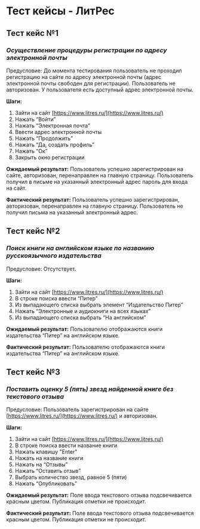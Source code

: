 # Тест кейсы - ЛитРес

## Тест кейс №1

### *Осуществление процедуры регистрации по адресу электронной почты*

Предусловие: До момента тестирования пользователь не проходил регистрацию на сайте по адресу электронной почты (адрес электронной почты свободен для регистрации). Пользователь не авторизован. У пользователя есть доступный адрес электронной почты.

**Шаги:**

1. Зайти на сайт [https://www.litres.ru/](https://www.litres.ru/)
2. Нажать “Войти”
3. Нажать “Электронная почта”
4. Ввести адрес электронной почты
5. Нажать “Продолжить”
6. Нажать “Да, создать профиль”
7. Нажать “Ок”
8. Закрыть окно регистрации

**Ожидаемый результат:** Пользователь успешно зарегистрирован на сайте, авторизован, перенаправлен на главную страницу. Пользователь получил в письме на указанный электронный адрес пароль для входа на сайт.

**Фактический результат:** Пользователь успешно зарегистрирован, авторизован, перенаправлен на главную страницу. Пользователь не получил письма на указанный электронный адрес. 

## Тест кейс №2

### *Поиск книги на английском языке по названию русскоязычного издательства*

Предусловие: Отсутствует.

**Шаги:** 

1. Зайти на сайт [https://www.litres.ru/](https://www.litres.ru/)
2. В строке поиска ввести “Питер”
3. Из выпадающего списка выбрать элемент “Издательство Питер”
4. Нажать “Электронные и аудиокниги на всех языках”
5. Из выпадающего списка выбрать “На английском”

**Ожидаемый результат:** Пользователю отображаются книги издательства “Питер” на английском языке.

**Фактический результат:** Пользователю отображаются книги издательства “Питер” на английском языке.

## Тест кейс №3

### *Поставить оценку 5 (пять) звезд найденной книге без текстового отзыва*

Предусловие: Пользователь зарегистрирован на сайте [https://www.litres.ru/](https://www.litres.ru/) и авторизован.

**Шаги:** 

1. Зайти на сайт [https://www.litres.ru/](https://www.litres.ru/)
2. В строке поиска ввести название книги
3. Нажать клавишу "Enter"
4. Нажать на название книги
5. Нажать на “Отзывы” 
6. Нажать “Оставить отзыв”
7. Выбрать количество звезд, равное 5 (пяти)
8. Нажать “Опубликовать”

**Ожидаемый результат:** Поле ввода текстового отзыва подсвечивается красным цветом. Публикация отметки не происходит.

**Фактический результат:** Поле ввода текстового отзыва подсвечивается красным цветом. Публикация отметки не происходит.
